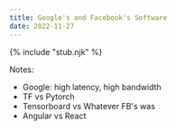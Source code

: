 ```yaml
---
title: Google's and Facebook's Software
date: 2022-11-27
---
```


{% include "stub.njk" %}

Notes:
- Google: high latency, high bandwidth
- TF vs Pytorch
- Tensorboard vs Whatever FB's was
- Angular vs React
